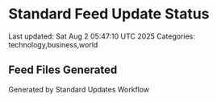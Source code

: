 # Standard Feed Update Status
Last updated: Sat Aug  2 05:47:10 UTC 2025
Categories: technology,business,world

## Feed Files Generated

Generated by Standard Updates Workflow
